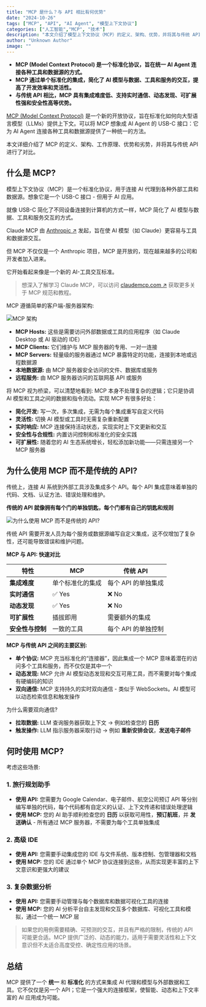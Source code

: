 ```yaml
---
title: "MCP 是什么？与 API 相比有何优势"
date: "2024-10-26"
tags: ["MCP", "API", "AI Agent", "模型上下文协议"]
categories: ["人工智能","MCP", "技术"]
description: "本文介绍了模型上下文协议（MCP）的定义、架构、优势，并将其与传统 API 进行了对比。"
author: "Unknown Author"
image: ""
---
```


- **MCP (Model Context Protocol) 是一个标准化协议，旨在统一 AI Agent 连接各种工具和数据源的方式。**
- **MCP 通过单个标准化的集成，简化了 AI 模型与数据、工具和服务的交互，提高了开发效率和灵活性。**
- **与传统 API 相比，MCP 具有集成难度低、支持实时通信、动态发现、可扩展性强和安全性高等优势。**

[MCP (Model Context Protocol)](/) 是一个新的开放协议，旨在标准化如何向大型语言模型（LLMs）提供上下文。可以将 MCP 想象成 AI Agent 的 USB-C 接口：它为 AI Agent 连接各种工具和数据源提供了一种统一的方法。

本文详细介绍了 MCP 的定义、架构、工作原理、优势和劣势，并将其与传统 API 进行了对比。

## 什么是 MCP?

模型上下文协议（MCP）是一个标准化协议，用于连接 AI 代理到各种外部工具和数据源。想象它是一个 USB-C 接口 - 但用于 AI 应用。

就像 USB-C 简化了不同设备连接到计算机的方式一样，MCP 简化了 AI 模型与数据、工具和服务交互的方式。

Claude MCP 由 [Anthropic ↗](https://www.anthropic.com/news/model-context-protocol) 发起，旨在使 AI 模型（如 Claude）更容易与工具和数据源交互。

但 MCP 不仅仅是一个 Anthropic 项目，MCP 是开放的，现在越来越多的公司和开发者加入进来。

它开始看起来像是一个新的 AI-工具交互标准。

> 想深入了解学习 Claude MCP，可以访问 [claudemcp.com ↗](https://www.claudemcp.com) 获取更多关于 MCP 规范和教程。

MCP 遵循简单的客户端-服务器架构:

![MCP 架构](https://mcp.programnotes.cn/images/blog/what-is-mcp.png)

- **MCP Hosts:** 这些是需要访问外部数据或工具的应用程序（如 Claude Desktop 或 AI 驱动的 IDE）
- **MCP Clients:** 它们维护与 MCP 服务器的专用、一对一连接
- **MCP Servers:** 轻量级的服务器通过 MCP 暴露特定的功能，连接到本地或远程数据源
- **本地数据源:** 由 MCP 服务器安全访问的文件、数据库或服务
- **远程服务:** 由 MCP 服务器访问的互联网基 API 或服务

将 MCP 视为桥梁，可以清楚地看到: MCP 本身不处理复杂的逻辑；它只是协调 AI 模型和工具之间的数据和指令流动。实现 MCP 有很多好处：

- **简化开发:** 写一次，多次集成，无需为每个集成重写自定义代码
- **灵活性:** 切换 AI 模型或工具时无需复杂重新配置
- **实时响应:** MCP 连接保持活动状态，实现实时上下文更新和交互
- **安全性与合规性:** 内置访问控制和标准化的安全实践
- **可扩展性:** 随着您的 AI 生态系统增长，轻松添加新功能——只需连接另一个 MCP 服务器

## 为什么使用 MCP 而不是传统的 API?

传统上，连接 AI 系统到外部工具涉及集成多个 API。每个 API 集成意味着单独的代码、文档、认证方法、错误处理和维护。

**传统的 API 就像拥有每个门的单独钥匙，每个门都有自己的钥匙和规则**

![为什么使用 MCP 而不是传统的 API?](https://mcp.programnotes.cn/images/blog/api-own-keys.png)

传统 API 需要开发人员为每个服务或数据源编写自定义集成，这不仅增加了复杂性，还可能导致错误和维护问题。

**MCP 与 API: 快速对比**

| 特性             | MCP              | 传统 API            |
| ---------------- | ---------------- | ------------------- |
| **集成难度**     | 单个标准化的集成 | 每个 API 的单独集成 |
| **实时通信**     | ✅ Yes            | ❌ No                |
| **动态发现**     | ✅ Yes            | ❌ No                |
| **可扩展性**     | 插拔即用         | 需要额外的集成      |
| **安全性与控制** | 一致的工具       | 每个 API 的单独控制 |

**MCP 与传统 API 之间的主要区别:**

- **单个协议:** MCP 充当标准化的“连接器”，因此集成一个 MCP 意味着潜在的访问多个工具和服务，而不仅仅是其中一个
- **动态发现:** MCP 允许 AI 模型动态发现和交互可用工具，而不需要对每个集成有硬编码的知识
- **双向通信:** MCP 支持持久的实时双向通信 - 类似于 WebSockets。AI 模型可以动态检索信息和触发操作

为什么需要双向通信?

- **拉取数据:** LLM 查询服务器获取上下文 → 例如检查您的 **日历**
- **触发操作:** LLM 指示服务器采取行动 → 例如 **重新安排会议**，**发送电子邮件**

## 何时使用 MCP?

考虑这些场景:

### 1. 旅行规划助手

- **使用 API:** 您需要为 Google Calendar、电子邮件、航空公司预订 API 等分别编写单独的代码，每个代码都有自定义的认证、上下文传递和错误处理逻辑
- **使用 MCP:** 您的 AI 助手顺利检查您的 **日历** 以获取可用性，**预订航班**，并 **发送确认** - 所有通过 MCP 服务器，不需要为每个工具单独集成

### 2. 高级 IDE

- **使用 API:** 您需要手动集成您的 IDE 与文件系统、版本控制、包管理器和文档
- **使用 MCP:** 您的 IDE 通过单个 MCP 协议连接到这些，从而实现更丰富的上下文意识和更强大的建议

### 3. 复杂数据分析

- **使用 API:** 您需要手动管理与每个数据库和数据可视化工具的连接
- **使用 MCP:** 您的 AI 分析平台自主发现和交互多个数据库、可视化工具和模拟，通过一个统一 MCP 层

> 如果您的用例需要精确、可预测的交互，并且有严格的限制，传统的 API 可能更合适。MCP 提供广泛的、动态的能力，适用于需要灵活性和上下文意识但不太适合高度受控、确定性应用的场景。

## 总结

MCP 提供了一个 **统一** 和 **标准化** 的方式来集成 AI 代理和模型与外部数据和工具。它不仅仅是另一个 API；它是一个强大的连接框架，使智能、动态和上下文丰富的 AI 应用成为可能。
